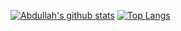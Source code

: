 [![Abdullah's github stats](https://github-readme-stats.abdullahmorrison.vercel.app/api?username=abdullahmorrison&show_icons=true&theme=dark&include_all_commits=true)](https://github.com/anuraghazra/github-readme-stats) 
[![Top Langs](https://github-readme-stats.abdullahmorrison.vercel.app/api/top-langs/?username=abdullahmorrison&layout=compact&theme=dark&include_all_commits=true)](https://github.com/anuraghazra/github-readme-stats)
